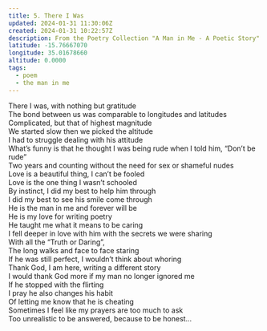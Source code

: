 ```yaml
---
title: 5. There I Was
updated: 2024-01-31 11:30:06Z
created: 2024-01-31 10:22:57Z
description: From the Poetry Collection "A Man in Me - A Poetic Story" by Maxwell Kapezi Jr.
latitude: -15.76667070
longitude: 35.01678660
altitude: 0.0000
tags:
  - poem
  - the man in me
---
```


There I was, with nothing but gratitude  
The bond between us was comparable to longitudes and latitudes  
Complicated, but that of highest magnitude  
We started slow then we picked the altitude  
I had to struggle dealing with his attitude  
What’s funny is that he thought I was being rude when I told him, “Don’t be rude”  
Two years and counting without the need for sex or shameful nudes  
Love is a beautiful thing, I can’t be fooled  
Love is the one thing I wasn’t schooled  
By instinct, I did my best to help him through  
I did my best to see his smile come through  
He is the man in me and forever will be  
He is my love for writing poetry  
He taught me what it means to be caring  
I fell deeper in love with him with the secrets we were sharing  
With all the “Truth or Daring”,  
The long walks and face to face staring  
If he was still perfect, I wouldn’t think about whoring  
Thank God, I am here, writing a different story  
I would thank God more if my man no longer ignored me  
If he stopped with the flirting  
I pray he also changes his habit  
Of letting me know that he is cheating  
Sometimes I feel like my prayers are too much to ask  
Too unrealistic to be answered, because to be honest…

